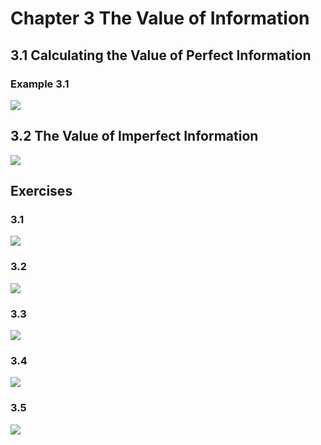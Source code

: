 # Chapter 3 The Value of Information

## 3.1 Calculating the Value of Perfect Information

### Example 3.1

![](example_3.1.svg)

## 3.2 The Value of Imperfect Information

![](example_3.2.svg)

## Exercises

### 3.1

![](exercise_3.1.svg)

### 3.2

![](exercise_3.2.svg)

### 3.3

![](exercise_3.3.svg)

### 3.4

![](exercise_3.4.png)

### 3.5

![](exercise_3.5.svg)
